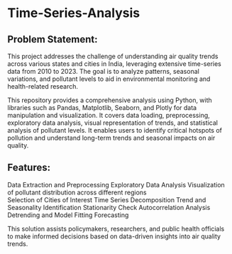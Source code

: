 # Time-Series-Analysis



## Problem Statement:
This project addresses the challenge of understanding air quality trends across various states and cities in India, leveraging extensive time-series data from 2010 to 2023. The goal is to analyze patterns, seasonal variations, and pollutant levels to aid in environmental monitoring and health-related research.

This repository provides a comprehensive analysis using Python, with libraries such as Pandas, Matplotlib, Seaborn, and Plotly for data manipulation and visualization. It covers data loading, preprocessing, exploratory data analysis, visual representation of trends, and statistical analysis of pollutant levels. It enables users to identify critical hotspots of pollution and understand long-term trends and seasonal impacts on air quality.

## Features:

Data Extraction and Preprocessing
Exploratory Data Analysis
Visualization of pollutant distribution across different regions  
Selection of Cities of Interest
Time Series Decomposition
Trend and Seasonality Identification
Stationarity Check
Autocorrelation Analysis
Detrending and Model Fitting
Forecasting

This solution assists policymakers, researchers, and public health officials to make informed decisions based on data-driven insights into air quality trends.
